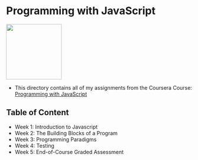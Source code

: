 # Programming with JavaScript

<img src="../meta-logo.png" width=150>

- This directory contains all of my assignments from the Coursera Course: [Programming with JavaScript](https://www.coursera.org/learn/programming-with-javascript?specialization=meta-front-end-developer)

## Table of Content

- Week 1: Introduction to Javascript
- Week 2: The Building Blocks of a Program
- Week 3: Programming Paradigms
- Week 4: Testing
- Week 5: End-of-Course Graded Assessment


